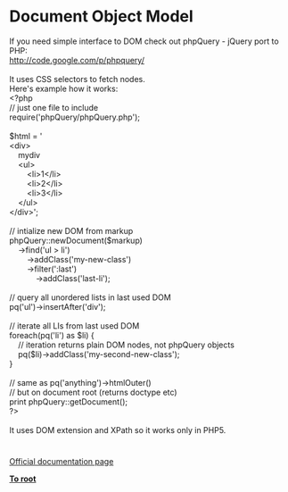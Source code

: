 # Document Object Model




<div class="phpcode"><span class="html">
If you need simple interface to DOM check out phpQuery - jQuery port to PHP:<br><a href="http://code.google.com/p/phpquery/" rel="nofollow" target="_blank">http://code.google.com/p/phpquery/</a><br><br>It uses CSS selectors to fetch nodes.<br>Here&apos;s example how it works:<br><span class="default">&lt;?php<br></span><span class="comment">// just one file to include<br></span><span class="keyword">require(</span><span class="string">&apos;phpQuery/phpQuery.php&apos;</span><span class="keyword">);<br><br></span><span class="default">$html </span><span class="keyword">= </span><span class="string">&apos;<br>&lt;div&gt;<br>&#xA0; &#xA0; mydiv<br>&#xA0; &#xA0; &lt;ul&gt;<br>&#xA0; &#xA0; &#xA0; &#xA0; &lt;li&gt;1&lt;/li&gt;<br>&#xA0; &#xA0; &#xA0; &#xA0; &lt;li&gt;2&lt;/li&gt;<br>&#xA0; &#xA0; &#xA0; &#xA0; &lt;li&gt;3&lt;/li&gt;<br>&#xA0; &#xA0; &lt;/ul&gt;<br>&lt;/div&gt;&apos;</span><span class="keyword">;<br><br></span><span class="comment">// intialize new DOM from markup<br></span><span class="default">phpQuery</span><span class="keyword">::</span><span class="default">newDocument</span><span class="keyword">(</span><span class="default">$markup</span><span class="keyword">)<br>&#xA0; &#xA0; -&gt;</span><span class="default">find</span><span class="keyword">(</span><span class="string">&apos;ul &gt; li&apos;</span><span class="keyword">)<br>&#xA0; &#xA0; &#xA0; &#xA0; -&gt;</span><span class="default">addClass</span><span class="keyword">(</span><span class="string">&apos;my-new-class&apos;</span><span class="keyword">)<br>&#xA0; &#xA0; &#xA0; &#xA0; -&gt;</span><span class="default">filter</span><span class="keyword">(</span><span class="string">&apos;:last&apos;</span><span class="keyword">)<br>&#xA0; &#xA0; &#xA0; &#xA0; &#xA0; &#xA0; -&gt;</span><span class="default">addClass</span><span class="keyword">(</span><span class="string">&apos;last-li&apos;</span><span class="keyword">);<br><br></span><span class="comment">// query all unordered lists in last used DOM<br></span><span class="default">pq</span><span class="keyword">(</span><span class="string">&apos;ul&apos;</span><span class="keyword">)-&gt;</span><span class="default">insertAfter</span><span class="keyword">(</span><span class="string">&apos;div&apos;</span><span class="keyword">);<br><br></span><span class="comment">// iterate all LIs from last used DOM<br></span><span class="keyword">foreach(</span><span class="default">pq</span><span class="keyword">(</span><span class="string">&apos;li&apos;</span><span class="keyword">) as </span><span class="default">$li</span><span class="keyword">) {<br>&#xA0; &#xA0; </span><span class="comment">// iteration returns plain DOM nodes, not phpQuery objects<br>&#xA0; &#xA0; </span><span class="default">pq</span><span class="keyword">(</span><span class="default">$li</span><span class="keyword">)-&gt;</span><span class="default">addClass</span><span class="keyword">(</span><span class="string">&apos;my-second-new-class&apos;</span><span class="keyword">);<br>}<br><br></span><span class="comment">// same as pq(&apos;anything&apos;)-&gt;htmlOuter()<br>// but on document root (returns doctype etc)<br></span><span class="keyword">print </span><span class="default">phpQuery</span><span class="keyword">::</span><span class="default">getDocument</span><span class="keyword">();<br></span><span class="default">?&gt;<br></span><br>It uses DOM extension and XPath so it works only in PHP5.</span>
</div>
  

#

[Official documentation page](https://www.php.net/manual/en/book.dom.php)

**[To root](/README.md)**